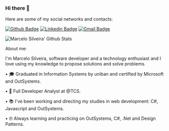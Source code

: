 ### Hi there 👋

Here are some of my social networks and contacts:

[![Github Badge](https://img.shields.io/badge/-Github-000?style=flat-square&logo=Github&logoColor=white&link=https://github.com/readless17)](https://github.com/leticiacamposs2)
[![Linkedin Badge](https://img.shields.io/badge/-LinkedIn-blue?style=flat-square&logo=Linkedin&logoColor=white&link=https://www.linkedin.com/in/marcelo-silveira-57b9b623/)](https://www.linkedin.com/in/marcelo-silveira-57b9b623/)
[![Gmail Badge](https://img.shields.io/badge/-ms.silveira@gmail.com-c14438?style=flat-square&logo=Gmail&logoColor=white&link=mailto:ms.silveira@gmail.com)](mailto:ms.silveira@gmail.com)

![Marcelo Silveira' Github Stats](https://github-readme-stats.vercel.app/api?username=readless17&show_icons=true&theme=tokyonight)

About me:

I'm Marcelo Silveira, software developer and a technology enthusiast and I love using my knowledge to propose solutions and solve problems.

•	🎓 Graduated in Information Systems by uniban and certified by Microsoft and OutSystems.

• 💼 Full Developer Analyst at @TCS.

• 📚 I've been working and directing my studies in web development: C#, Javascript and OutSystems.

• 🤓 Always learning and practicing on OutSystems, C#, .Net and Design Patterns.



